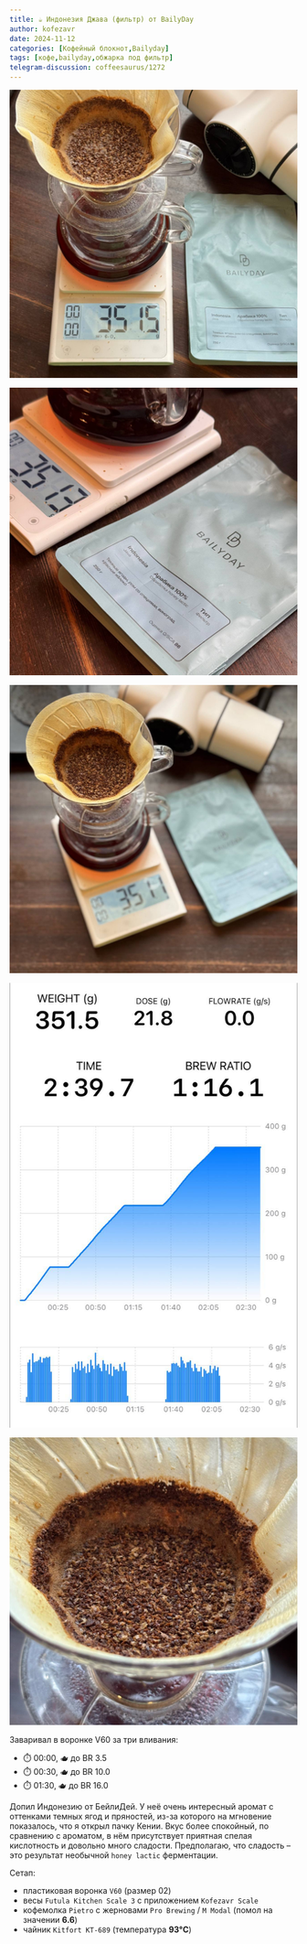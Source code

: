 ```yaml
---
title: ☕️ Индонезия Джава (фильтр) от BailyDay
author: kofezavr
date: 2024-11-12
categories: [Кофейный блокнот,Bailyday]
tags: [кофе,bailyday,обжарка под фильтр]
telegram-discussion: coffeesaurus/1272
--- 
```

![Индонезия Джава (фильтр) от BailyDay](/assets/img/posts/24/11/indonesia-1.jpg)

![Индонезия Джава (фильтр) от BailyDay](/assets/img/posts/24/11/indonesia-2.jpg)

![Индонезия Джава (фильтр) от BailyDay](/assets/img/posts/24/11/indonesia-3.jpg)

![Индонезия Джава (фильтр) от BailyDay](/assets/img/posts/24/11/indonesia-4.jpg)

![Индонезия Джава (фильтр) от BailyDay](/assets/img/posts/24/11/indonesia-5.jpg)

Заваривал в воронке V60 за три вливания:
- ⏱️ 00:00, 🫖 до BR 3.5
- ⏱️ 00:30, 🫖 до BR 10.0
- ⏱️ 01:30, 🫖 до BR 16.0

Допил Индонезию от БейлиДей. У неё очень интересный аромат с оттенками темных ягод и пряностей, из-за которого на мгновение показалось, что я открыл пачку Кении. Вкус более спокойный, по сравнению с ароматом, в нём присутствует приятная спелая кислотность и довольно много сладости. Предполагаю, что сладость – это результат необычной `honey lactic` ферментации.

Сетап:
- пластиковая воронка `V60` (размер 02)
- весы `Futula Kitchen Scale 3` с приложением `Kofezavr Scale`
- кофемолка `Pietro` с жерновами `Pro Brewing` / `M Modal` (помол на значении **6.6**)
- чайник `Kitfort KT-689` (температура **93°C**)